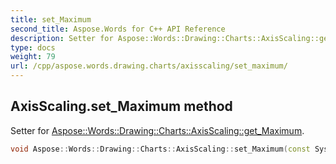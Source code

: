 ```yaml
---
title: set_Maximum
second_title: Aspose.Words for C++ API Reference
description: Setter for Aspose::Words::Drawing::Charts::AxisScaling::get_Maximum. 
type: docs
weight: 79
url: /cpp/aspose.words.drawing.charts/axisscaling/set_maximum/
---
```

## AxisScaling.set_Maximum method


Setter for [Aspose::Words::Drawing::Charts::AxisScaling::get_Maximum](../get_maximum/).

```cpp
void Aspose::Words::Drawing::Charts::AxisScaling::set_Maximum(const System::SharedPtr<Aspose::Words::Drawing::Charts::AxisBound> &value)
```

